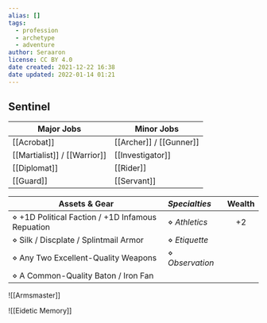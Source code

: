 ```yaml
---
alias: []
tags:
  - profession
  - archetype
  - adventure
author: Seraaron
license: CC BY 4.0
date created: 2021-12-22 16:38
date updated: 2022-01-14 01:21
---
```


## Sentinel

| Major Jobs                   | Minor Jobs              |
| ---------------------------- | ----------------------- |
| [[Acrobat]]                  | [[Archer]] / [[Gunner]] |
| [[Martialist]] / [[Warrior]] | [[Investigator]]        |
| [[Diplomat]]                 | [[Rider]]               |
| [[Guard]]                    | [[Servant]]             |

| Assets & Gear                                    | _Specialties_   | Wealth |
| ------------------------------------------------ | :-------------- | :----: |
| ⋄ +1D Political Faction / +1D Infamous Repuation | ⋄ _Athletics_   |   +2   |
| ⋄ Silk / Discplate / Splintmail Armor            | ⋄ _Etiquette_   |        |
| ⋄ Any Two Excellent-Quality Weapons              | ⋄ _Observation_ |        |
| ⋄ A Common-Quality Baton / Iron Fan              |                 |        |

![[Armsmaster]]

![[Eidetic Memory]]
